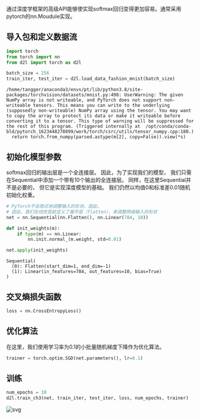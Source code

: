 通过深度学框架的高级API能够使实现softmax回归变得更加容易。通常采用pytorch的nn.Moudule实现。
## 导入包和定义数据流


```python
import torch
from torch import nn
from d2l import torch as d2l

batch_size = 256
train_iter, test_iter = d2l.load_data_fashion_mnist(batch_size)
```

    /home/tangger/anaconda3/envs/pt/lib/python3.8/site-packages/torchvision/datasets/mnist.py:498: UserWarning: The given NumPy array is not writeable, and PyTorch does not support non-writeable tensors. This means you can write to the underlying (supposedly non-writeable) NumPy array using the tensor. You may want to copy the array to protect its data or make it writeable before converting it to a tensor. This type of warning will be suppressed for the rest of this program. (Triggered internally at  /opt/conda/conda-bld/pytorch_1623448278899/work/torch/csrc/utils/tensor_numpy.cpp:180.)
      return torch.from_numpy(parsed.astype(m[2], copy=False)).view(*s)


## 初始化模型参数
softmax回归的输出层是一个全连接层。 因此，为了实现我们的模型， 我们只需在Sequential中添加一个带有10个输出的全连接层。 同样，在这里Sequential并不是必要的， 但它是实现深度模型的基础。 我们仍然以均值0和标准差0.01随机初始化权重。


```python
# PyTorch不会隐式地调整输入的形状。因此，
# 因此，我们在线性层前定义了展平层（flatten），来调整网络输入的形状
net = nn.Sequential(nn.Flatten(), nn.Linear(784, 10))

def init_weights(m):
    if type(m) == nn.Linear:
        nn.init.normal_(m.weight, std=0.01)

net.apply(init_weights)
```


    Sequential(
      (0): Flatten(start_dim=1, end_dim=-1)
      (1): Linear(in_features=784, out_features=10, bias=True)
    )

## 交叉熵损失函数


```python
loss = nn.CrossEntropyLoss()
```

## 优化算法
在这里，我们使用学习率为0.1的小批量随机梯度下降作为优化算法。


```python
trainer = torch.optim.SGD(net.parameters(), lr=0.1)
```

## 训练


```python
num_epochs = 10
d2l.train_ch3(net, train_iter, test_iter, loss, num_epochs, trainer)
```


![svg](https://cdn.jsdelivr.net/gh/tangger2000/PicHost/img/20220105234604.svg)
    


